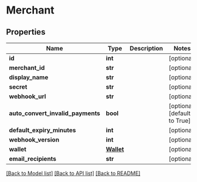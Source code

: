 # Merchant

## Properties
Name | Type | Description | Notes
------------ | ------------- | ------------- | -------------
**id** | **int** |  | [optional] 
**merchant_id** | **str** |  | [optional] 
**display_name** | **str** |  | [optional] 
**secret** | **str** |  | [optional] 
**webhook_url** | **str** |  | [optional] 
**auto_convert_invalid_payments** | **bool** |  | [optional] [default to True]
**default_expiry_minutes** | **int** |  | [optional] 
**webhook_version** | **int** |  | [optional] 
**wallet** | [**Wallet**](Wallet.md) |  | [optional] 
**email_recipients** | **str** |  | [optional] 

[[Back to Model list]](../README.md#documentation-for-models) [[Back to API list]](../README.md#documentation-for-api-endpoints) [[Back to README]](../README.md)

